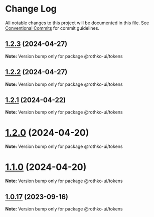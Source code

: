 # Change Log

All notable changes to this project will be documented in this file.
See [Conventional Commits](https://conventionalcommits.org) for commit guidelines.

## [1.2.3](https://github.com/luxo-ai/rothko-ui/compare/@rothko-ui/tokens@1.2.2...@rothko-ui/tokens@1.2.3) (2024-04-27)

**Note:** Version bump only for package @rothko-ui/tokens

## [1.2.2](https://github.com/luxo-ai/rothko-ui/compare/@rothko-ui/tokens@1.2.1...@rothko-ui/tokens@1.2.2) (2024-04-27)

**Note:** Version bump only for package @rothko-ui/tokens

## [1.2.1](https://github.com/luxo-ai/rothko-ui/compare/@rothko-ui/tokens@1.2.0...@rothko-ui/tokens@1.2.1) (2024-04-22)

**Note:** Version bump only for package @rothko-ui/tokens

# [1.2.0](https://github.com/luxo-ai/rothko-ui/compare/@rothko-ui/tokens@1.0.17...@rothko-ui/tokens@1.2.0) (2024-04-20)

**Note:** Version bump only for package @rothko-ui/tokens

# [1.1.0](https://github.com/luxo-ai/rothko-ui/compare/@rothko-ui/tokens@1.0.17...@rothko-ui/tokens@1.1.0) (2024-04-20)

**Note:** Version bump only for package @rothko-ui/tokens

## [1.0.17](https://github.com/luxo-ai/rothko-ui/compare/@rothko-ui/tokens@1.0.16...@rothko-ui/tokens@1.0.17) (2023-09-16)

**Note:** Version bump only for package @rothko-ui/tokens
